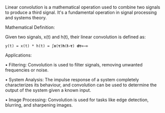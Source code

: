 Linear convolution is a mathematical operation used to combine two signals to produce a third signal. It's a fundamental operation in signal processing and systems theory. 

Mathematical Definition:

Given two signals, x(t) and h(t), their linear convolution is defined as: 

`y(t) = x(t) * h(t) = ∫𝐱(𝛕)𝐡(𝐭−𝛕) 𝐝𝛕∞−∞` 

Applications: 

•	Filtering: Convolution is used to filter signals, removing unwanted frequencies or noise. 

•	System Analysis: The impulse response of a system completely characterizes its behaviour, and convolution can be used to determine the output of the system given a known input. 

•	Image Processing: Convolution is used for tasks like edge detection, blurring, and sharpening images.

